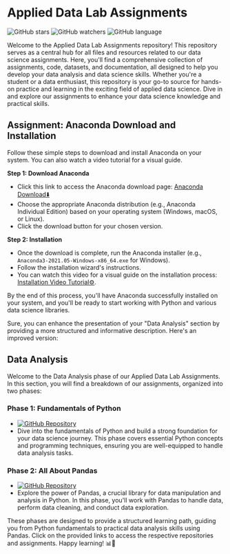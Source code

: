 # Applied Data Lab Assignments

![GitHub stars](https://img.shields.io/github/stars/umar-anzar/Applied_Data_Lab_Assignments)
![GitHub watchers](https://img.shields.io/github/watchers/umar-anzar/Applied_Data_Lab_Assignments)
![GitHub language](https://img.shields.io/github/languages/top/umar-anzar/Applied_Data_Lab_Assignments)

Welcome to the Applied Data Lab Assignments repository! This repository serves as a central hub for all files and resources related to our data science assignments. Here, you'll find a comprehensive collection of assignments, code, datasets, and documentation, all designed to help you develop your data analysis and data science skills. Whether you're a student or a data enthusiast, this repository is your go-to source for hands-on practice and learning in the exciting field of applied data science. Dive in and explore our assignments to enhance your data science knowledge and practical skills.



## Assignment: Anaconda Download and Installation

Follow these simple steps to download and install Anaconda on your system. You can also watch a video tutorial for a visual guide.

**Step 1: Download Anaconda**

- Click this link to access the Anaconda download page: [Anaconda Download⬇️](https://www.anaconda.com/download)
- Choose the appropriate Anaconda distribution (e.g., Anaconda Individual Edition) based on your operating system (Windows, macOS, or Linux).
- Click the download button for your chosen version.

**Step 2: Installation**

- Once the download is complete, run the Anaconda installer (e.g., `Anaconda3-2021.05-Windows-x86_64.exe` for Windows).
- Follow the installation wizard's instructions.
- You can watch this video for a visual guide on the installation process: [Installation Video Tutorial⚙️](https://www.youtube.com/watch?v=J4_aXBxSn58).

By the end of this process, you'll have Anaconda successfully installed on your system, and you'll be ready to start working with Python and various data science libraries.


Sure, you can enhance the presentation of your "Data Analysis" section by providing a more structured and informative description. Here's an improved version:

## Data Analysis

Welcome to the Data Analysis phase of our Applied Data Lab Assignments. In this section, you will find a breakdown of our assignments, organized into two phases:

### Phase 1: Fundamentals of Python
- [![GitHub Repository](https://img.shields.io/badge/GitHub-Repository-green)](https://github.com/umar-anzar/Applied_Data_Lab_Assignments/tree/master/phase_1)
- Dive into the fundamentals of Python and build a strong foundation for your data science journey. This phase covers essential Python concepts and programming techniques, ensuring you are well-equipped to handle data analysis tasks.

### Phase 2: All About Pandas
- [![GitHub Repository](https://img.shields.io/badge/GitHub-Repository-green)](https://github.com/umar-anzar/Applied_Data_Lab_Assignments/tree/master/phase_2)
- Explore the power of Pandas, a crucial library for data manipulation and analysis in Python. In this phase, you'll work with Pandas to handle data, perform data cleaning, and conduct data exploration.

These phases are designed to provide a structured learning path, guiding you from Python fundamentals to practical data analysis skills using Pandas. Click on the provided links to access the respective repositories and assignments. Happy learning! 📊🐍

